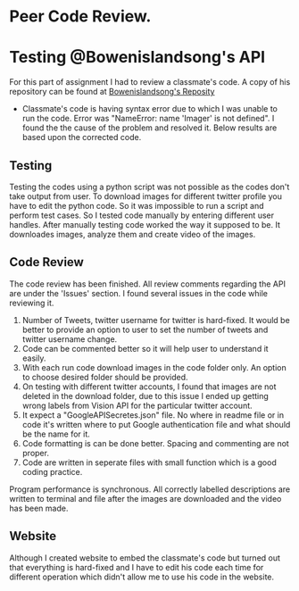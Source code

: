 # Peer Code Review.
# Testing @Bowenislandsong's API
For this part of assignment I had to review a classmate's code. A copy of his repository can be found at [Bowenislandsong's Reposity](https://github.com/Bowenislandsong/SoftwareDesigns)

 - Classmate's code is having syntax error due to which I was unable to run the code. Error was "NameError: name 'Imager' is not defined". I found the the cause of the problem and resolved it. Below results are based upon the corrected code.

## Testing
 Testing the codes using a python script was not possible as the codes don't take output from user. To download images for different twitter profile you have to edit the python code. So it was impossible to run a script and perform test cases. So I tested code manually by entering different user handles.
 After manually testing code worked the way it supposed to be. It downloades images, analyze them and create video of the images.

## Code Review
The code review has been finished. All review comments regarding the API are under the 'Issues' section. I found several issues in the code while reviewing it.
 1. Number of Tweets, twitter username for twitter is hard-fixed. It would be better to provide an option to user to set the number of tweets and twitter username change.
 2. Code can be commented better so it will help user to understand it easily.
 3. With each run code download images in the code folder only. An option to choose desired folder should be provided.
 4. On testing with different twitter accounts, I found that images are not deleted in the download folder, due to this issue I ended up getting wrong labels from Vision API for the particular twitter account.
 5. It expect a "GoogleAPISecretes.json" file. No where in readme file or in code it's written where to put Google authentication file and what should be the name for it. 
 6. Code formatting is can be done better. Spacing and commenting are not proper.
 7. Code are written in seperate files with small function which is a good coding practice. 
 
Program performance is synchronous. All correctly labelled descriptions are written to terminal and file after the images are downloaded and the video has been made. 

## Website
Although I created website to embed the classmate's code but turned out that everything is hard-fixed and I have to edit his code each time for different operation which didn't allow me to use his code in the website.
